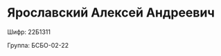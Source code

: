 <!DOCTYPE html>
<html lang="ru">
<head>
    <meta charset="UTF-8">
    <meta name="viewport" content="width=device-width, initial-scale=1.0">
    <title>Ярославский Алексей Андреевич + 22Б1311 + БСБО-02-22</title>
</head>
<body>
    <h1>Ярославский Алексей Андреевич</h1>
    <p>Шифр: 22Б1311</p>
    <p>Группа: БСБО-02-22</p>
</body>
</html>
